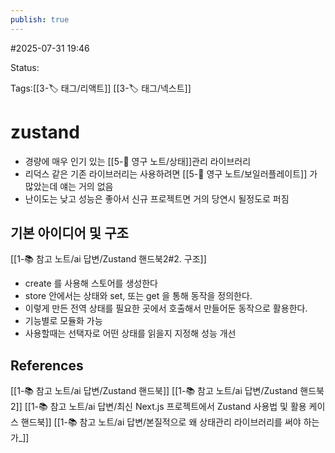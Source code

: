 ```yaml
---
publish: true
---
```

#2025-07-31 19:46

Status: 

Tags:[[3-🏷️ 태그/리액트]] [[3-🏷️ 태그/넥스트]]

# zustand
- 경량에 매우 인기 있는 [[5-💎 영구 노트/상태]]관리 라이브러리
- 리덕스 같은 기존 라이브러리는 사용하려면 [[5-💎 영구 노트/보일러플레이트]] 가 많았는데 얘는 거의 없음
- 난이도는 낮고 성능은 좋아서 신규 프로젝트면 거의 당연시 될정도로 퍼짐

## 기본 아이디어 및 구조
[[1-📚 참고 노트/ai 답변/Zustand 핸드북2#2. 구조]]
- create 를 사용해 스토어를 생성한다
- store 안에서는 상태와 set, 또는 get 을 통해 동작을 정의한다.
- 이렇게 만든 전역 상태를 필요한 곳에서 호출해서 만들어둔 동작으로 활용한다.
- 기능별로 모듈화 가능
- 사용할때는 선택자로 어떤 상태를 읽을지 지정해 성능 개선

## References
 [[1-📚 참고 노트/ai 답변/Zustand 핸드북]]
 [[1-📚 참고 노트/ai 답변/Zustand 핸드북2]]
 [[1-📚 참고 노트/ai 답변/최신 Next.js 프로젝트에서 Zustand 사용법 및 활용 케이스 핸드북]]
 [[1-📚 참고 노트/ai 답변/본질적으로 왜 상태관리 라이브러리를 써야 하는가_]]